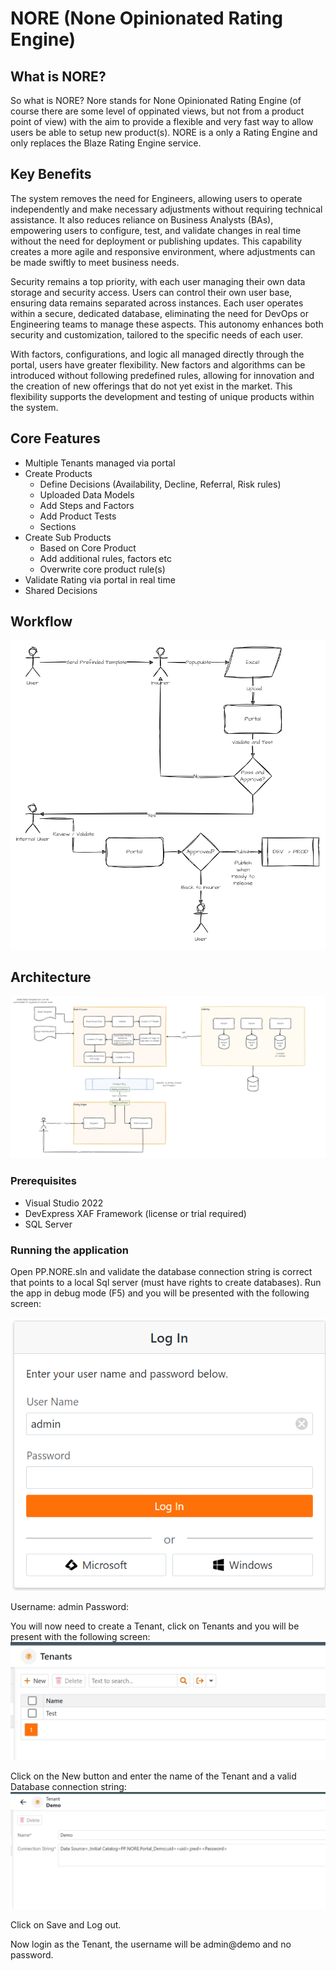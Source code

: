 # NORE (None Opinionated Rating Engine)

## What is NORE?
So what is NORE? Nore stands for None Opinionated Rating Engine (of course there are some level of oppinated views, but not from a product point of view) with the aim to provide a flexible and very fast way to allow users be able to setup new product(s). NORE is a only a Rating Engine and only replaces the Blaze Rating Engine service.

## Key Benefits
The system removes the need for Engineers, allowing users to operate independently and make necessary adjustments without requiring technical assistance. It also reduces reliance on Business Analysts (BAs), empowering users to configure, test, and validate changes in real time without the need for deployment or publishing updates. This capability creates a more agile and responsive environment, where adjustments can be made swiftly to meet business needs.

Security remains a top priority, with each user managing their own data storage and security access. Users can control their own user base, ensuring data remains separated across instances. Each user operates within a secure, dedicated database, eliminating the need for DevOps or Engineering teams to manage these aspects. This autonomy enhances both security and customization, tailored to the specific needs of each user.

With factors, configurations, and logic all managed directly through the portal, users have greater flexibility. New factors and algorithms can be introduced without following predefined rules, allowing for innovation and the creation of new offerings that do not yet exist in the market. This flexibility supports the development and testing of unique products within the system.

## Core Features
- Multiple Tenants managed via portal
- Create Products
    - Define Decisions (Availability, Decline, Referral, Risk rules)
    - Uploaded Data Models
    - Add Steps and Factors
    - Add Product Tests
    - Sections
- Create Sub Products
    - Based on Core Product
    - Add additional rules, factors etc
    - Overwrite core product rule(s)
- Validate Rating via portal in real time
- Shared Decisions

## Workflow
![116c3355e6ae093942827e140d63f3aa.png](Docs/116c3355e6ae093942827e140d63f3aa.png)

## Architecture
![2151b3f8ab44f6f3f1e5cc88a7c00c89.png](Docs/2151b3f8ab44f6f3f1e5cc88a7c00c89.png "2151b3f8ab44f6f3f1e5cc88a7c00c89.png")

### Prerequisites
- Visual Studio 2022
- DevExpress XAF Framework (license or trial required)
- SQL Server

### Running the application
Open PP.NORE.sln and validate the database connection string is correct that points to a local Sql server (must have rights to create databases).
Run the app in debug mode (F5) and you will be presented with the following screen:


![83eac49215cdadf0f7235327733acb39.png](./Docs/83eac49215cdadf0f7235327733acb39.png)

Username: admin
Password: <leave blank>

You will now need to create a Tenant, click on Tenants and you will be present with the following screen:
![da3e799f0932c230f1f5a42d4f12542d.png](./Docs/da3e799f0932c230f1f5a42d4f12542d.png)

Click on the New button and enter the name of the Tenant and a valid Database connection string:![24b876b5da338dd46b58861008150be8.png](./Docs/24b876b5da338dd46b58861008150be8.png)

Click on Save and Log out.

Now login as the Tenant, the username will be admin@demo and no password.
